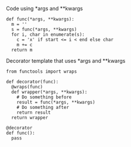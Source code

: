 Code using *args and **kwargs
```
def func(*args, **kwargs):
  m = ''
  s = func(*args, **kwargs)
  for i, char in enumerate(s):
    c = 'x' if start <= i < end else char
    m += c
  return m
```

Decorator template that uses *args and **kwargs
```
from functools import wraps

def decorator(func):
  @wraps(func)
  def wrapper(*args, **kwargs):
    # Do something before
    result = func(*args, **kwargs)
    # Do something after
    return result
  return wrapper

@decorator
def func():
  pass
```